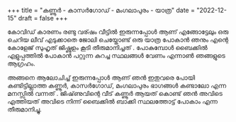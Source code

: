 +++
title = "കണ്ണൂർ - കാസർഗോഡ് - മംഗലാപുരം - യാത്ര"
date = "2022-12-15"
draft = false
+++

കോവിഡ്  കാരണം രണ്ടു വര്ഷം വീട്ടിൽ ഇരുന്നപ്പോൾ ആണ്  എങ്ങോട്ടേലും ഒരു ചെറിയ ലീവ് എടുക്കാതെ ജോലി ചെയ്തോണ്ട് ഒരു യാത്ര പോകാൻ ഞനും എന്റെ കോളേജ് സുഹൃത് ജിഷ്ണുഉം കൂടി തീരുമാനിച്ചത് . പോകുമ്പോൾ ബൈക്കിൽ എളുപ്പത്തിൽ പോകാൻ പറ്റുന്ന കുറച്ച സ്ഥലങ്ങൾ വേണം എന്നാൺ ഞങ്ങളുടെ ആഗ്രഹം. 

അങ്ങനെ ആലോചിച്ച് ഇരുന്നപ്പോൾ ആണ്  ഞൻ ഇതുവരെ പോയി കണ്ടിട്ടില്ലാത്ത കണ്ണൂർ, കാസർഗോഡ്, മംഗലാപുരം ഭാഗങ്ങൾ കണ്ടാലോ എന്ന മനസ്സിൽ വന്നത് . ജിഷ്‌ണുവിന്റെ  വീട് കണ്ണൂർ ആയത് കൊണ്ട് ഞൻ അവിടെ എത്തിയത് അവിടെ നിന്ന്  ബൈക്കിൽ  ബാക്കി സ്ഥലത്തോട്ട്  പോകാം എന്ന തീരുമാനിച്ചു.